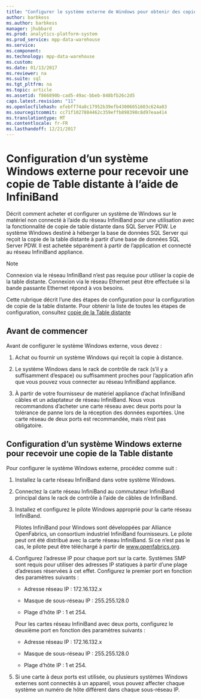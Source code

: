 ```yaml
---
title: "Configurer le système externe de Windows pour obtenir des copies de la table distante PDW InfiniBand"
author: barbkess
ms.author: barbkess
manager: jhubbard
ms.prod: analytics-platform-system
ms.prod_service: mpp-data-warehouse
ms.service: 
ms.component: 
ms.technology: mpp-data-warehouse
ms.custom: 
ms.date: 01/13/2017
ms.reviewer: na
ms.suite: sql
ms.tgt_pltfrm: na
ms.topic: article
ms.assetid: f866890b-cad5-49ac-bbeb-848bfb26c2d5
caps.latest.revision: "11"
ms.openlocfilehash: efebff74a8c17952b39efb43006051603c624a03
ms.sourcegitcommit: cc71f1027884462c359effb898390c8d97eaa414
ms.translationtype: MT
ms.contentlocale: fr-FR
ms.lasthandoff: 12/21/2017
---
```

# <a name="configure-an-external-windows-system-to-receive-remote-table-copies-using-infiniband"></a>Configuration d’un système Windows externe pour recevoir une copie de Table distante à l’aide de InfiniBand
Décrit comment acheter et configurer un système de Windows sur le matériel non connecté à l’aide du réseau InfiniBand pour une utilisation avec la fonctionnalité de copie de table distante dans SQL Server PDW. Le système Windows destiné à héberger la base de données SQL Server qui reçoit la copie de la table distante à partir d’une base de données SQL Server PDW. Il est achetée séparément à partir de l’application et connecté au réseau InfiniBand appliance.  
  
> [!NOTE]  
> Connexion via le réseau InfiniBand n’est pas requise pour utiliser la copie de la table distante. Connexion via le réseau Ethernet peut être effectuée si la bande passante Ethernet répond à vos besoins.  
  
Cette rubrique décrit l’une des étapes de configuration pour la configuration de copie de la table distante. Pour obtenir la liste de toutes les étapes de configuration, consultez [copie de la Table distante](remote-table-copy.md)  
  
## <a name="before-you-begin"></a>Avant de commencer  
Avant de configurer le système Windows externe, vous devez :  
  
1.  Achat ou fournir un système Windows qui reçoit la copie à distance.  
  
2.  Le système Windows dans le rack de contrôle de rack (s’il y a suffisamment d’espace) ou suffisamment proches pour l’application afin que vous pouvez vous connecter au réseau InfiniBand appliance.  
  
3.  À partir de votre fournisseur de matériel appliance d’achat InfiniBand câbles et un adaptateur de réseau InfiniBand. Nous vous recommandons d’acheter une carte réseau avec deux ports pour la tolérance de panne lors de la réception des données exportées. Une carte réseau de deux ports est recommandée, mais n’est pas obligatoire.  
  
## <a name="HowToWindows"></a>Configuration d’un système Windows externe pour recevoir une copie de la Table distante  
Pour configurer le système Windows externe, procédez comme suit :  
  
1.  Installez la carte réseau InfiniBand dans votre système Windows.  
  
2.  Connectez la carte réseau InfiniBand au commutateur InfiniBand principal dans le rack de contrôle à l’aide de câbles de InfiniBand.  
  
3.  Installez et configurez le pilote Windows approprié pour la carte réseau InfiniBand.  
  
    Pilotes InfiniBand pour Windows sont développées par Alliance OpenFabrics, un consortium industriel InfiniBand fournisseurs.  Le pilote peut ont été distribué avec la carte réseau InfiniBand. Si ce n’est pas le cas, le pilote peut être téléchargé à partir de www.openfabrics.org.  
  
4.  Configurez l’adresse IP pour chaque port sur la carte. Systèmes SMP sont requis pour utiliser des adresses IP statiques à partir d’une plage d’adresses réservées à cet effet. Configurez le premier port en fonction des paramètres suivants :  
  
    -   Adresse réseau IP : 172.16.132.x  
  
    -   Masque de sous-réseau IP : 255.255.128.0  
  
    -   Plage d’hôte IP : 1 et 254.  
  
    Pour les cartes réseau InfiniBand avec deux ports, configurez le deuxième port en fonction des paramètres suivants :  
  
    -   Adresse réseau IP : 172.16.132.x  
  
    -   Masque de sous-réseau IP : 255.255.128.0  
  
    -   Plage d’hôte IP : 1 et 254.  
  
5.  Si une carte à deux ports est utilisée, ou plusieurs systèmes Windows externes sont connectés à un appareil, vous pouvez affecter chaque système un numéro de hôte différent dans chaque sous-réseau IP.  
  
<!-- MISSING LINKS 
## See Also  
[Common Metadata Query Examples &#40;SQL Server PDW&#41;](../sqlpdw/common-metadata-query-examples-sql-server-pdw.md)  
-->
  

